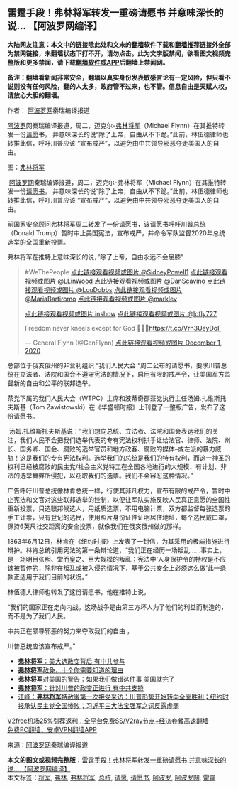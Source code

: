  <h2>雷霆手段！弗林将军转发一重磅请愿书 并意味深长的说… 【阿波罗网编译】</h2> <p class="notice"><b>大陆网友注意：本文中的链接除此处和文末的<a href="https://github.com/bannedbook/fanqiang" >翻墙</a>软件下载和<a href="https://github.com/killgcd/justmysocks/blob/master/README.md">翻墙推荐</a>链接外全部为禁网链接，未翻墙状态下打不开，请勿点击。此为文字版禁闻，欲看图文视频完整版和更多禁闻，请下载<a href="https://github.com/bannedbook/fanqiang">翻墙软件或APP</a>后翻墙上禁闻网。</p><p>备注：翻墙看新闻非常安全，翻墙以真实身份发表敏感言论有一定风险，但只看不说则没有任何风险，翻的人太多，政府管不过来，也不管。信息自由是天赋人权，请放心大胆的翻墙。</b></p>  <div class="entry"> <p>作者： <span class='wp_keywordlink_affiliate'><a href="https://www.aboluowang.com/" title="阿波罗网" target="_blank">阿波罗网</a></span>秦瑞编译报道</p> <p id="summary"> <a href="https://www.bannedbook.org/bnews/tag/%E9%98%BF%E6%B3%A2%E7%BD%97/" class="st_tag internal_tag" rel="tag" title="标签 阿波罗 下的日志">阿波罗</a>网秦瑞编译报道，周二，迈克尔-<a href="https://www.bannedbook.org/bnews/tag/%e5%bc%97%e6%9e%97/" class="st_tag internal_tag" rel="tag" title="标签 弗林 下的日志">弗林</a><a href="https://www.bannedbook.org/bnews/tag/%e5%b0%86%e5%86%9b/" class="st_tag internal_tag" rel="tag" title="标签 将军 下的日志">将军</a>（Michael Flynn）在其推特转发一份<a href="https://www.bannedbook.org/bnews/tag/%E8%AF%B7%E6%84%BF/" class="st_tag internal_tag" rel="tag" title="标签 请愿 下的日志">请愿</a>书， 并意味深长的说“除了上帝，自由从不下跪。”此前，林伍德律师也转推此信，呼吁川普应该 &#8220;宣布戒严&#8221;，以避免由中共领导邪恶夺走美国人的自由。</p> <p>图：<a href="https://www.bannedbook.org/bnews/tag/%e5%bc%97%e6%9e%97%e5%b0%86%e5%86%9b/" class="st_tag internal_tag" rel="tag" title="标签 弗林将军 下的日志">弗林将军</a></p> <p>&nbsp;<a href="https://www.bannedbook.org/bnews/tag/%e9%98%bf%e6%b3%a2%e7%bd%97%e7%bd%91/" class="st_tag internal_tag" rel="tag" title="标签 阿波罗网 下的日志">阿波罗网</a>秦瑞编译报道，周二，迈克尔-弗林将军（Michael Flynn）在其推特转发一份<a href="https://www.bannedbook.org/bnews/tag/%E8%AF%B7%E6%84%BF%E4%B9%A6/" class="st_tag internal_tag" rel="tag" title="标签 请愿书 下的日志">请愿书</a>， 并意味深长的说“除了上帝，自由从不下跪。”此前，林伍德律师也转推此信，呼吁川普应该 &#8220;宣布戒严&#8221;，以避免由中共领导邪恶夺走美国人的自由。</p> <p>前国家安全顾问弗林将军周二转发了一份请愿书，该请愿书呼吁川普<a href="https://www.bannedbook.org/bnews/tag/%e6%80%bb%e7%bb%9f/" class="st_tag internal_tag" rel="tag" title="标签 总统 下的日志">总统</a>（Donald Trump）暂时中止美国宪法，宣布戒严，并命令军队监督2020年总统选举的全国重新投票。</p>  <p>弗林将军在推特上意味深长的说，&#8221;除了上帝，自由永远不会屈膝&#8221;</p> <blockquote><p>#WeThePeople <a href="https://twitter.com/SidneyPowell1?ref_src=twsrc%5Etfw">点此链接观看视频或图片 @SidneyPowell1</a> <a href="https://twitter.com/LLinWood?ref_src=twsrc%5Etfw">点此链接观看视频或图片 @LLinWood</a> <a href="https://twitter.com/DanScavino?ref_src=twsrc%5Etfw">点此链接观看视频或图片 @DanScavino</a> <a href="https://twitter.com/LouDobbs?ref_src=twsrc%5Etfw">点此链接观看视频或图片 @LouDobbs</a> <a href="https://twitter.com/MariaBartiromo?ref_src=twsrc%5Etfw">点此链接观看视频或图片 @MariaBartiromo</a> <a href="https://twitter.com/marklevinshow?ref_src=twsrc%5Etfw">点此链接观看视频或图片 @marklev</a></p> <p dir="ltr" lang="en"><a href="https://twitter.com/marklevinshow?ref_src=twsrc%5Etfw">点此链接观看视频或图片 inshow</a> <a href="https://twitter.com/lofly727?ref_src=twsrc%5Etfw">点此链接观看视频或图片 @lofly727</a></p> <p>Freedom never kneels except for God 🙏🇺🇸<a href="https://t.co/Vrn3UeyDoF">https://t.co/Vrn3UeyDoF</a></p> <p>— General Flynn (@GenFlynn) <a href="https://twitter.com/GenFlynn/status/1333916403389370369?ref_src=twsrc%5Etfw">点此链接观看视频或图片 December 1, 2020</a></p> </blockquote> <p>总部位于俄亥俄州的非营利组织 &#8220;我们人民大会 &#8220;周二公布的请愿书，要求川普总统在立法者、法院和国会不遵守宪法的情况下，启用有限的戒严令，让美国军方监督新的自由和公平的联邦选举。</p> <p>茶党下属的我们人民大会（WTPC）主席和波蒂奇郡茶党执行主任汤姆.扎维斯托夫斯基（Tom Zawistowski）在《华盛顿时报》上刊登了一整版广告，发布了这份请愿书。</p> <p>&nbsp;汤姆.扎维斯托夫斯基说：&#8221;我们想向总统、立法者、法院和国会表达我们的关注，我们人民不会把我们选举代表的专有宪法权利拱手让给法官、律师、法院、州长、国务卿、国会、腐败的选举官员和地方政客、腐败的媒体&#8211;或左派的暴力威胁！这是我们的专有宪法权利。选举我们的总统是我们的特有权利，而这一神圣的权利已经被腐败的民主党/社会主义党特工在全国各地进行的大规模、有计划、非法的选举舞弊所侵犯，以窃取我们的选票。我们不会容忍这种情况。&#8221;</p> <p>广告呼吁川普总统像林肯总统一样，行使其非凡权力，宣布有限的戒严令，暂时中止宪法和文官对这些联邦选举的控制，以便让军队实施反映人民真正意愿的全国性重新投票，只选联邦候选人，用纸质选票，不用电脑计票，双方都监督每张选票的手工计票，只有登记的选民，使用照片身份证件证明居住地址，每个选民戴口罩，保持6英尺社交距离的安全投票，就像我们在俄亥俄州做的那样。</p> <p>1863年6月12日，林肯在《纽约时报》上发表了一封信，为其采用的极端措施进行辩护。林肯总统引用宪法的第一条辩论道，“我们正在经历一场叛乱……事实上，是一场明目张胆、堂而皇之、巨大规模的叛乱；宪法中‘人身保护令的特权是不应该被暂停的，除非在叛乱或被入侵的情况下，基于公共安全上必须这么做’此一条款正适用于我们目前的状况。”</p>  <p>林伍德大律师也转发了这份请愿书，他在推特上说，</p> <p>“我们的国家正在走向内战。这场战争是由第三方坏人为了他们的利益而制造的，而不是为了我们人民。</p> <p>中共正在领导邪恶的努力来夺取我们的自由 ，</p> <p>川普总统应该宣布戒严。”</p> <blockquote><p></p> </blockquote> <ul class='op-related-articles' title='相关阅读'> <li><a href='https://www.bannedbook.org/bnews/bannedvideo/20201202/1440831.html' target='_blank'><b>弗林将军</b>：美大选政变背后 有中共参与</a></li> <li><a href='https://www.bannedbook.org/bnews/bannedvideo/20201202/1440551.html' target='_blank'><b>弗林将军</b>赦免，十个你需要知道的理由</a></li> <li><a href='https://www.bannedbook.org/bnews/cnnews/20201201/1440177.html' target='_blank'><b>弗林将军</b>对美国的警告：如果我们做错这件事 美国就完了</a></li> <li><a href='https://www.bannedbook.org/bnews/bannedvideo/20201201/1440171.html' target='_blank'><b>弗林将军</b>：针对川普的政变正进行 有中共支持</a></li> <li><a href='https://www.bannedbook.org/bnews/cbnews/20201201/1440126.html' target='_blank'>江峰：<b>弗林将军</b>特赦後第一次接受采访：川普形势开始转向全面胜利；纽约时报承认民主党全国惨败；习近平三大法宝强军之词反露虚弱</a></li> </ul> <p class="texttj"> <a href="https://github.com/bannedbook/fanqiang/wiki/V2ray%E6%9C%BA%E5%9C%BA" target="_blank">V2free机场25%引荐返利：全平台免费SS/V2ray节点+经济套餐高速翻墙</a><br/> <a href="https://github.com/bannedbook/fanqiang/wiki/%E7%A6%81%E9%97%BB%E7%BD%91%E5%AE%89%E5%8D%93%E7%BF%BB%E5%A2%99%E6%96%B0%E9%97%BBAPP" target="_blank">免费PC翻墙、安卓VPN翻墙APP</a></p><p> 来源：<a href="https://www.aboluowang.com/2020/1203/1530019.html" target="_blank">阿波罗网</a>秦瑞编译报道 </p><a name='sharetosocial'></a>       <div><b>本文的图文或视频完整版</b>：<a href='https://www.bannedbook.org/bnews/cnnews/20201203/1441329.html'>雷霆手段！弗林将军转发一重磅请愿书 并意味深长的说… 【阿波罗网编译】</a></div>  </div><!--END ENTRY--> <div class="postfooter"> <div>本文标签：<a href="https://www.bannedbook.org/bnews/tag/%e5%b0%86%e5%86%9b/" rel="tag">将军</a>, <a href="https://www.bannedbook.org/bnews/tag/%e5%bc%97%e6%9e%97/" rel="tag">弗林</a>, <a href="https://www.bannedbook.org/bnews/tag/%e5%bc%97%e6%9e%97%e5%b0%86%e5%86%9b/" rel="tag">弗林将军</a>, <a href="https://www.bannedbook.org/bnews/tag/%e6%80%bb%e7%bb%9f/" rel="tag">总统</a>, <a href="https://www.bannedbook.org/bnews/tag/%E8%AF%B7%E6%84%BF/" rel="tag">请愿</a>, <a href="https://www.bannedbook.org/bnews/tag/%E8%AF%B7%E6%84%BF%E4%B9%A6/" rel="tag">请愿书</a>, <a href="https://www.bannedbook.org/bnews/tag/%E9%98%BF%E6%B3%A2%E7%BD%97/" rel="tag">阿波罗</a>, <a href="https://www.bannedbook.org/bnews/tag/%e9%98%bf%e6%b3%a2%e7%bd%97%e7%bd%91/" rel="tag">阿波罗网</a>, <a href="https://www.bannedbook.org/bnews/tag/%E9%9B%B7%E9%9C%86/" rel="tag">雷霆</a></div>  </div><!--END POSTFOOTER--> 